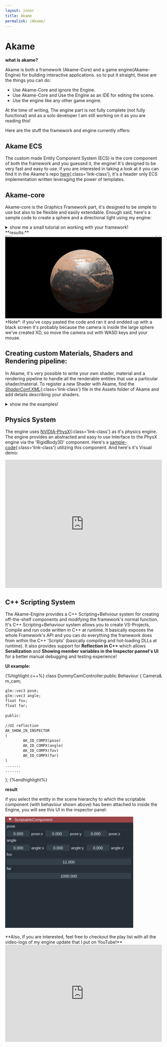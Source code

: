 ```yaml
---
layout: inner
title: Akame
permalink: /Akame/
---
```

# Akame

**what is akame?**

Akame is both a framework (Akame-Core) and a game engine(Akame-Engine) for building interactive applications.
so to put it straight, these are the things you can do:

  * Use Akame-Core and ignore the Engine.
  * Use Akame-Core and Use the Engine as an IDE for editing the scene.
  * Use the engine like any other game engine.

At the time of writing, The engine part is not fully complete (not fully functional) and as a solo developer I am still working on it as you are reading this!

Here are the stuff the framework and engine currently offers:

## Akame ECS

The custom made Entity Component System (ECS) is the core component of both the framework and you guessed it, the engine! It's designed to be very fast and easy to use.
if you are interested in taking a look at it you can find it in the Akame's repo [here](https://github.com/SudharsanZen/Akame/tree/main/ECS){:class='link-class'}, it's a header only ECS implementation written leveraging the power of templates.

## Akame-core
Akame-core is the Graphics Framework part, it's designed to be simple to use but also to be flexible and easily extendable. Enough said, here's a sample code to create a sphere and a directional light using my engine:
<details markdown="1">
  <summary style='cursor: pointer;'>show me a small tutorial on working with your framework!</summary>
{% highlight c++ %}
/*before you do anything, don't forget to set the relative location (relative to your working directory) of the assets folder that contains all the shaders, engine assets and your assets as shown below*/
AssetManager::setAssetRoot("../../../../Assets/");
{% endhighlight %}

{% highlight c++ %}
//initializing a window (800 by 800 pixels wide)
Window window(800, 800, "testWindow");
if (!window.initialize())
{
  std::cout << "Can't init WINDOW";
  return -1;
}
{% endhighlight %}

{% highlight c++ %}
//initializing the scene object
Scene scene(window);
{% endhighlight %}

and now we are ready to create 'Entities' (directional light and sphere)

{% highlight c++ %}
/*-------------Creating Directional Light--------------*/
  //create an entity and get it's id
  Entity dir = scene.CreateEntity();
  //add 'Lights' and Transform Component to 'dir' entity
  scene.AddComponent<Transform>(dir);  
  Lights& d = scene.AddComponent<Lights>(dir);  
  //set the light's properties
  d.setType(LIGHT::DIRECTIONAL);
  d.setColor(1, 1, 1);
  d.setDirection(-90, 0, 0);
  d.setIntensity(3);
  d.setPointLightConst(1, 2, 10);
  d.ambientLigting(0.1f, 0.1f, 0.1f);
{% endhighlight %}

**Now here come's the part of creating a mesh (Sphere).
for an Entity to become a renderable mesh, we need to add three components to it:**
  * **Material**  : This component is an interface to select the desired Shaders registered in the [ShaderConf.XML](https://github.com/SudharsanZen/Akame/blob/main/Assets/Shaders/ShaderConf.XML){:class='link-class'} and set material-properties\Shader-Uniforms to be used.
  * **Transform** : This component is used to describe and modify the position and orientation of an Entity.
  * **Mesh**      : This component is used to transfer mesh/vertex data to the rendering System.

**step1:** creating the entity:
{% highlight c++ %}
  Entity sphere = scene.CreateEntity();
{% endhighlight %}
**step2:** creating a Material:
{%highlight c++%}
  std::string rootDir(AssetManager::getAssetRoot());

  Material rust1("DEFERRED");
  rust1.setTexture2D("material.diffuse", rootDir + "Media/pbr/rust1/diffuse.png");
  rust1.setTexture2D("material.roughness", rootDir + "Media/pbr/rust1/roughness.png");
  rust1.setTexture2D("material.normal", rootDir + "Media/pbr/rust1/normal.png");
  rust1.setTexture2D("material.metallic", rootDir + "Media/pbr/rust1/metallic.png");
  rust1.setValue("noAO", 1);
  rust1.setValue("ambientocclusion", 1);
  rust1.setValue("noMetallic", 0);
  rust1.setValue("normalStrength", 1);

{% endhighlight %}

**step3:** Add transform, mesh and material component to the entity
{% highlight c++ %}
  Mesh& sphere_mesh = scene.AddComponent<Mesh>(sphere);
  Transform& sphere_t = scene.AddComponent<Transform>(sphere);
  scene.AddComponent<Material>(sphere) = rust1;
{% endhighlight %}

**step4:** set Mesh data and transform parameters:

{% highlight c++ %}
sphere_t.SetGlobalScale(glm::vec3(2.0f));
sphere_t.SetGlobalPosition(glm::vec3(0,0.01,0));
//generateSphereVertices(num of latitude segments,num of longitude segments,radius)
sphere_mesh.CreateMesh(generateSphereVertices(32,32,2));
{% endhighlight %}

and that's it, we've create a renderable entity (The Sphere) and a light entity (The directional light)!

now finally we need to create the main loop and render stuff.
which can be done with a few lines of self-explanatory code as shown below:

{% highlight c++ %}
while (!window.closeWindow())
{
  flyCam(scene.cam, scene.getDeltaTime());
  scene.cam.setAspectRation((float)window.getBufferWidth() / (float)window.getBufferHeight());

  scene.clearBuffer();
    scene.Render();
  scene.swapBuffers();
}
{% endhighlight %}
**here's the final code:**
{%highlight c++%}
#include<iostream>
#include"Core/Engine.h"
#include"Core/Scene.h"

int main()
{

	AssetManager::setAssetRoot("../../../../Assets/");
	std::string rootDir(AssetManager::getAssetRoot());
	Window window(800, 800, "testWindow");
	if (!window.initialize())
	{
		std::cout << "Can't init WINDOW";
		return -1;
	}
	Scene scene(window);

	Entity dir = scene.CreateEntity();
	Lights& d = scene.AddComponent<Lights>(dir);
	scene.AddComponent<Transform>(dir);
	d.setType(LIGHT::DIRECTIONAL);
	d.setColor(1, 1, 1);
	d.setDirection(-90, 0, 0);
	d.setIntensity(3);
	d.setPointLightConst(1, 2, 10);
	d.ambientLigting(0.1f, 0.1f, 0.1f);



	Material rust1("DEFERRED");
	rust1.setTexture2D("material.diffuse", rootDir + "Media/pbr/rust1/diffuse.png");
	rust1.setTexture2D("material.roughness", rootDir + "Media/pbr/rust1/roughness.png");
	rust1.setTexture2D("material.normal", rootDir + "Media/pbr/rust1/normal.png");
	rust1.setTexture2D("material.metallic", rootDir + "Media/pbr/rust1/metallic.png");
	rust1.setValue("noAO", 1);
	rust1.setValue("ambientocclusion", 1);
	rust1.setValue("noMetallic", 0);
	rust1.setValue("normalStrength", 1);


	Entity sphere = scene.CreateEntity();
	Mesh& sphere_mesh = scene.AddComponent<Mesh>(sphere);
	sphere_mesh.CreateMesh(generateSphereVertices(32,32,2));
	Transform& sphere_t = scene.AddComponent<Transform>(sphere);
	sphere_t.SetGlobalScale(30.0f* glm::vec3(1));
	sphere_t.SetGlobalPosition(glm::vec3(0,0.01,0));
	scene.AddComponent<Material>(sphere) = rust1;

	while (!window.closeWindow())
	{
	 flyCam(scene.cam, scene.getDeltaTime());
	 scene.cam.setAspectRation((float)window.getBufferWidth() / (float)window.getBufferHeight());

	 scene.clearBuffer();
			scene.Render();
	 scene.swapBuffers();
	}

	return 0;
}

{%endhighlight %}
</details>
**results:**
<img class="img-responsive" src="/img/posts/sphere_dir.png" title="output">
*Note*: if you've copy pasted the code and ran it and endded up with a black screen it's probably because the camera is inside the large sphere we've created XD, so move the camera out with WASD keys and your mouse.




## Creating custom Materials, Shaders and Rendering pipeline:
In Akame, it's very possible to write your own shader, material and a rendering pipeline to handle all the renderable entities that use a particular shader/material.
To register a new Shader with Akame, find the [_ShaderConf.XML_](https://github.com/SudharsanZen/Akame/blob/main/Assets/Shaders/ShaderConf.XML){:class='link-class'} file in the Assets folder of Akame and add details describing your shaders.
<details markdown="1">
  <summary style='cursor: pointer;'>show me the examples!</summary>
_**Example:**_
let's say you have a fragment shader named "frag.frag" and a vertex shader named "vert.vert" that's in the [same folder](https://github.com/SudharsanZen/Akame/tree/main/Assets/Shaders){:class='link-class'} as the [ShaderConf.XML](https://github.com/SudharsanZen/Akame/blob/main/Assets/Shaders/ShaderConf.XML){:class='link-class'} file.
Then to register the shader under the name "MyNewShader", you add this to the ShaderConf.XML:
{%highlight XML%}
<Shader name="MyNewShader" queue="NULL">
    <Vertex path="vert.vert"/>
    <Fragment path="frag.frag"/>
</Shader>
{%endhighlight%}

And that's it, it's ready to be used from within the framework's Material component.
The Material component takes in the name of the shader as a string argument. So, to create an entity with Material using 'MyNewShader' you do:
{%highlight c++%}
  Material newMaterial("MyNewShader");

  ...set material paramters...

  scene.AddComponent<Material>(somRenderableEntity)=newMaterial;
{%endhighlight%}

**Creating a new shader/render pipeline for our new shader:**
if you feel like you need more control than what the Material Interface offers, you can go for a yourown shader/render pipeline. To do that, from within the framework you need to inherit from the ['ShaderRenderPipeline'](https://github.com/SudharsanZen/Akame/blob/main/AkameCore/Header%20Files/Rendering/System/ShaderRenderPipeline.h){:class='link-class'} class.

{%highlight c++%}
/*This class is a base class that provides the
*interface for overriding callbacks like
*pre-render and post-render actions for
*a particular shader.*/
class AKAME_API ShaderRenderPipeline
{
public:

	//called everytime the windows is resized
	virtual void WindowsResizeCallBacks(int height,int width){
	}

	//called just before the rendering of entities begins
	virtual void OnPreRender(std::shared_ptr<Shader> shader,RenderingSystem *rsys,Camera cam, unsigned int frameBuffer=0){
	}

	//called after rendering stuff
	virtual void OnPostRender(std::shared_ptr<Shader> shader,RenderingSystem *rsys, Camera cam, unsigned int frameBuffer=0){
	}
	//called before every time an entity is rendered
	virtual void OnEntityRender(std::shared_ptr<Shader> shader,std::shared_ptr<ECS> e,Camera cam,Entity eid){
	}

	//destructor
	virtual ~ShaderRenderPipeline(){
	}

};
{%endhighlight%}

**Example:**

{%highlight c++%}
class MyNewRenderPipeline :public ShaderRenderPipeline
{
public:

	AKAME_API void OnPreRender(std::shared_ptr<Shader> shader, RenderingSystem* rsys, Camera cam, unsigned int frameBuffer=0) override;
	AKAME_API void OnPostRender(std::shared_ptr<Shader> shader, RenderingSystem* rsys, Camera cam, unsigned int frameBuffer=0) override;
};

**then somewhere before the main loop and after initializing the scene, add your new render/shader pipeline to akame as shown below:**


ShaderManager::AttachShaderPipeline<MyNewRenderPipeline>("MyNewShader");

{%endhighlight%}
</details>

## Physics System
  The engine uses [NVIDIA-PhysX](https://github.com/NVIDIAGameWorks/PhysX){:class='link-class'} as it's physics engine.
  The engine provides an abstracted and easy to use Interface to the PhysX engine via the 'RigidBody3D' component.
  Here's a [sample-code](https://github.com/SudharsanZen/Akame/tree/main/Samples/Test){:class='link-class'} utilizing this component.
  And here's it's Visual demo:
  <iframe width="100%" height="412" src="https://www.youtube.com/embed/PHQd2YKL90E" title="YouTube video player" frameborder="0" allow="accelerometer; autoplay; clipboard-write; encrypted-media; gyroscope; picture-in-picture" allowfullscreen></iframe>

## C++ Scripting System
  The Akame-Engine provides a C++ Scripting+Behviour system for creating off-the-shelf components and modifying the framework's normal function.
  It's C++ Scripting+Behaviour system allows you to create VS-Projects, Compile and run code written in C++ at runtime. It basically exposes the whole Framework's API and you can do everything the framework does from within the C++ 'Scripts' (basically compiling and hot-loading DLLs at runtime).
  It also provides support for **Reflection in C++** which allows **Serailization** and **Showing member variables in the Inspector pannel's UI** for a better manual debugging and testing experience!

  **UI example:**

  {%highlight c++%}
  class DummyCamController:public Behaviour
  {
    Camera& m_cam;

    glm::vec3 pose;
    glm::vec3 angle;
    float fov;
    float far;

    public:

    //UI reflection
    AK_SHOW_IN_INSPECTOR
  	(
  			AK_ID_COMPX(pose)
  			AK_ID_COMPX(angle)
  			AK_ID_COMPX(fov)
  			AK_ID_COMPX(far)
  	)
    .......
    .......
   };
  {%endhighlight%}


  **result**

  if you select the entity in the scene hierarchy to which the scriptable component (with behaviour shown above) has been attached to inside the Engine, you will see this UI in the inspector panel:

  <img src="/img/posts/inspector-scriptable.png" title="output" style="max-height:412px;max-width:412px;">

<br>
<br>
  **Also, If you are interested, feel free to checkout the play list with all the video-logs of my engine update that I put on YouTube!**
  <iframe width="100%" height="312px" src="https://www.youtube.com/embed/videoseries?list=PL7kD7ACAKlr9gos6Z2iEE2SDh2HoYlQqB" title="YouTube video player" frameborder="0" allow="accelerometer; autoplay; clipboard-write; encrypted-media; gyroscope; picture-in-picture" allowfullscreen></iframe>
